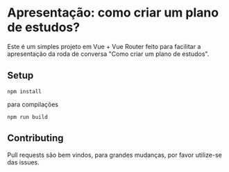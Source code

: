 # Apresentação: como criar um plano de estudos?

Este é um simples projeto em Vue + Vue Router feito para facilitar a apresentação da roda de conversa "Como criar um plano de estudos".

## Setup
```
npm install
```

para compilações

```
npm run build
```

## Contributing
Pull requests são bem vindos, para grandes mudanças, por favor utilize-se das issues.
